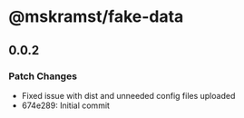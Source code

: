 # @mskramst/fake-data

## 0.0.2

### Patch Changes

- Fixed issue with dist and unneeded config files uploaded
- 674e289: Initial commit
